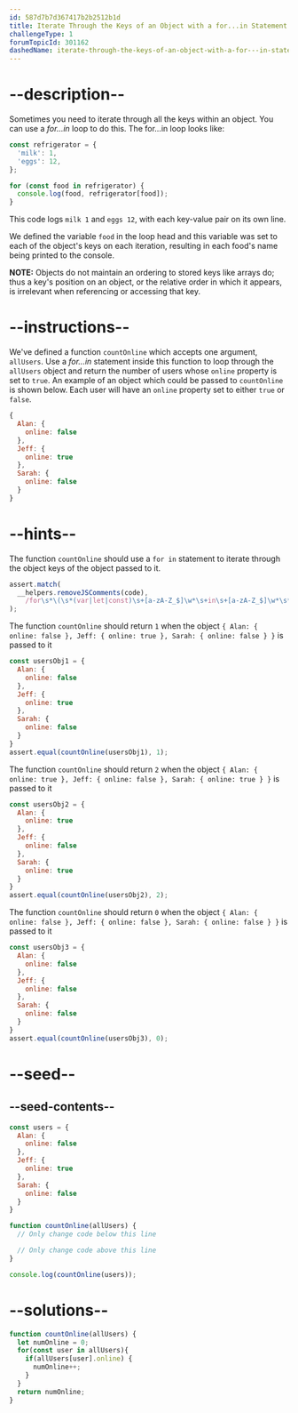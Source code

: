 ```yaml
---
id: 587d7b7d367417b2b2512b1d
title: Iterate Through the Keys of an Object with a for...in Statement
challengeType: 1
forumTopicId: 301162
dashedName: iterate-through-the-keys-of-an-object-with-a-for---in-statement
---
```


# --description--

Sometimes you need to iterate through all the keys within an object. You can use a <dfn>for...in</dfn> loop to do this. The for...in loop looks like:

```javascript
const refrigerator = {
  'milk': 1,
  'eggs': 12,
};

for (const food in refrigerator) {
  console.log(food, refrigerator[food]);
}
```

This code logs `milk 1`  and `eggs 12`, with each key-value pair on its own line.

We defined the variable `food` in the loop head and this variable was set to each of the object's keys on each iteration, resulting in each food's name being printed to the console.

**NOTE:** Objects do not maintain an ordering to stored keys like arrays do; thus a key's position on an object, or the relative order in which it appears, is irrelevant when referencing or accessing that key.

# --instructions--

We've defined a function `countOnline` which accepts one argument, `allUsers`. Use a <dfn>for...in</dfn> statement inside this function to loop through the `allUsers` object and return the number of users whose `online` property is set to `true`. An example of an object which could be passed to `countOnline` is shown below. Each user will have an `online` property set to either `true` or `false`.

```js
{
  Alan: {
    online: false
  },
  Jeff: {
    online: true
  },
  Sarah: {
    online: false
  }
}
```

# --hints--

The function `countOnline` should use a `for in` statement to iterate through the object keys of the object passed to it.

```js
assert.match(
  __helpers.removeJSComments(code),
    /for\s*\(\s*(var|let|const)\s+[a-zA-Z_$]\w*\s+in\s+[a-zA-Z_$]\w*\s*\)/
);
```

The function `countOnline` should return `1` when the object `{ Alan: { online: false }, Jeff: { online: true }, Sarah: { online: false } }` is passed to it

```js
const usersObj1 = {
  Alan: {
    online: false
  },
  Jeff: {
    online: true
  },
  Sarah: {
    online: false
  }
}
assert.equal(countOnline(usersObj1), 1);
```

The function `countOnline` should return `2` when the object `{ Alan: { online: true }, Jeff: { online: false }, Sarah: { online: true } }` is passed to it

```js
const usersObj2 = {
  Alan: {
    online: true
  },
  Jeff: {
    online: false
  },
  Sarah: {
    online: true
  }
}
assert.equal(countOnline(usersObj2), 2);
```

The function `countOnline` should return `0` when the object `{ Alan: { online: false }, Jeff: { online: false }, Sarah: { online: false } }` is passed to it

```js
const usersObj3 = {
  Alan: {
    online: false
  },
  Jeff: {
    online: false
  },
  Sarah: {
    online: false
  }
}
assert.equal(countOnline(usersObj3), 0);
```

# --seed--

## --seed-contents--

```js
const users = {
  Alan: {
    online: false
  },
  Jeff: {
    online: true
  },
  Sarah: {
    online: false
  }
}

function countOnline(allUsers) {
  // Only change code below this line

  // Only change code above this line
}

console.log(countOnline(users));
```

# --solutions--

```js
function countOnline(allUsers) {
  let numOnline = 0;
  for(const user in allUsers){
    if(allUsers[user].online) {
      numOnline++;
    }
  }
  return numOnline;
}
```
